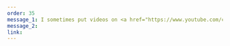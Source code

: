```yaml
---
order: 35
message_1: I sometimes put videos on <a href="https://www.youtube.com/c/OnatBas">YouTube</a> and 
message_2:
link:
---
```

